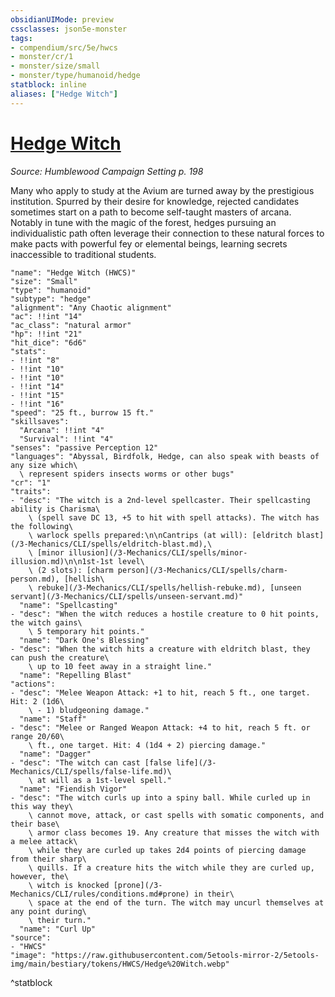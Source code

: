 ```yaml
---
obsidianUIMode: preview
cssclasses: json5e-monster
tags:
- compendium/src/5e/hwcs
- monster/cr/1
- monster/size/small
- monster/type/humanoid/hedge
statblock: inline
aliases: ["Hedge Witch"]
---
```

# [Hedge Witch](3-Mechanics/CLI/bestiary/humanoid/hedge-witch-hwcs.md)
*Source: Humblewood Campaign Setting p. 198*  

Many who apply to study at the Avium are turned away by the prestigious institution. Spurred by their desire for knowledge, rejected candidates sometimes start on a path to become self-taught masters of arcana. Notably in tune with the magic of the forest, hedges pursuing an individualistic path often leverage their connection to these natural forces to make pacts with powerful fey or elemental beings, learning secrets inaccessible to traditional students.

```statblock
"name": "Hedge Witch (HWCS)"
"size": "Small"
"type": "humanoid"
"subtype": "hedge"
"alignment": "Any Chaotic alignment"
"ac": !!int "14"
"ac_class": "natural armor"
"hp": !!int "21"
"hit_dice": "6d6"
"stats":
- !!int "8"
- !!int "10"
- !!int "10"
- !!int "14"
- !!int "15"
- !!int "16"
"speed": "25 ft., burrow 15 ft."
"skillsaves":
  "Arcana": !!int "4"
  "Survival": !!int "4"
"senses": "passive Perception 12"
"languages": "Abyssal, Birdfolk, Hedge, can also speak with beasts of any size which\
  \ represent spiders insects worms or other bugs"
"cr": "1"
"traits":
- "desc": "The witch is a 2nd-level spellcaster. Their spellcasting ability is Charisma\
    \ (spell save DC 13, +5 to hit with spell attacks). The witch has the following\
    \ warlock spells prepared:\n\nCantrips (at will): [eldritch blast](/3-Mechanics/CLI/spells/eldritch-blast.md),\
    \ [minor illusion](/3-Mechanics/CLI/spells/minor-illusion.md)\n\n1st-1st level\
    \ (2 slots): [charm person](/3-Mechanics/CLI/spells/charm-person.md), [hellish\
    \ rebuke](/3-Mechanics/CLI/spells/hellish-rebuke.md), [unseen servant](/3-Mechanics/CLI/spells/unseen-servant.md)"
  "name": "Spellcasting"
- "desc": "When the witch reduces a hostile creature to 0 hit points, the witch gains\
    \ 5 temporary hit points."
  "name": "Dark One's Blessing"
- "desc": "When the witch hits a creature with eldritch blast, they can push the creature\
    \ up to 10 feet away in a straight line."
  "name": "Repelling Blast"
"actions":
- "desc": "Melee Weapon Attack: +1 to hit, reach 5 ft., one target. Hit: 2 (1d6\
    \ - 1) bludgeoning damage."
  "name": "Staff"
- "desc": "Melee or Ranged Weapon Attack: +4 to hit, reach 5 ft. or range 20/60\
    \ ft., one target. Hit: 4 (1d4 + 2) piercing damage."
  "name": "Dagger"
- "desc": "The witch can cast [false life](/3-Mechanics/CLI/spells/false-life.md)\
    \ at will as a 1st-level spell."
  "name": "Fiendish Vigor"
- "desc": "The witch curls up into a spiny ball. While curled up in this way they\
    \ cannot move, attack, or cast spells with somatic components, and their base\
    \ armor class becomes 19. Any creature that misses the witch with a melee attack\
    \ while they are curled up takes 2d4 points of piercing damage from their sharp\
    \ quills. If a creature hits the witch while they are curled up, however, the\
    \ witch is knocked [prone](/3-Mechanics/CLI/rules/conditions.md#prone) in their\
    \ space at the end of the turn. The witch may uncurl themselves at any point during\
    \ their turn."
  "name": "Curl Up"
"source":
- "HWCS"
"image": "https://raw.githubusercontent.com/5etools-mirror-2/5etools-img/main/bestiary/tokens/HWCS/Hedge%20Witch.webp"
```
^statblock
